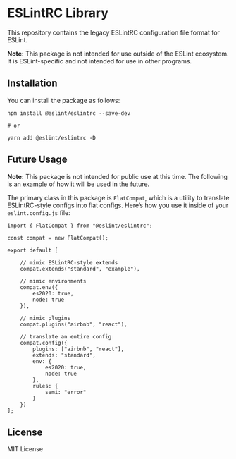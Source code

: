 ESLintRC Library
================

This repository contains the legacy ESLintRC configuration file format for ESLint.

**Note:** This package is not intended for use outside of the ESLint ecosystem. It is ESLint-specific and not intended for use in other programs.

Installation
------------

You can install the package as follows:

    npm install @eslint/eslintrc --save-dev

    # or

    yarn add @eslint/eslintrc -D

Future Usage
------------

**Note:** This package is not intended for public use at this time. The following is an example of how it will be used in the future.

The primary class in this package is `FlatCompat`, which is a utility to translate ESLintRC-style configs into flat configs. Here’s how you use it inside of your `eslint.config.js` file:

    import { FlatCompat } from "@eslint/eslintrc";

    const compat = new FlatCompat();

    export default [

        // mimic ESLintRC-style extends
        compat.extends("standard", "example"),

        // mimic environments
        compat.env({
            es2020: true,
            node: true
        }),

        // mimic plugins
        compat.plugins("airbnb", "react"),

        // translate an entire config
        compat.config({
            plugins: ["airbnb", "react"],
            extends: "standard",
            env: {
                es2020: true,
                node: true
            },
            rules: {
                semi: "error"
            }
        })
    ];

License
-------

MIT License
